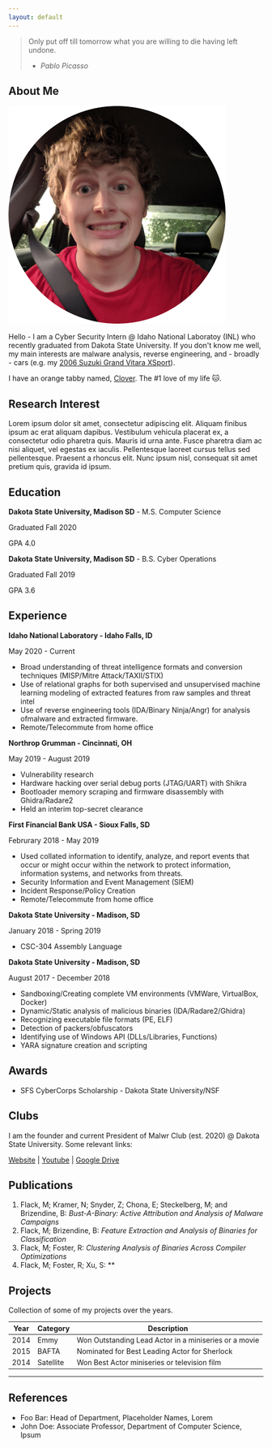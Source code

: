 ```yaml
---
layout: default
---
```


> Only put off till tomorrow what you are willing to die having left undone. 
>   - *Pablo Picasso*

## About Me

<img class="profile-picture" src="profile.png">

Hello - I am a Cyber Security Intern @ Idaho National Laboratoy (INL) who recently graduated from Dakota State University. If you don't know me well, my main interests are malware analysis, reverse engineering, and - broadly - cars (e.g. my [2006 Suzuki Grand Vitara XSport](suzuki.jpg)).

I have an orange tabby named, [Clover](clover.jpg). The #1 love of my life 🐱.

## Research Interest

Lorem ipsum dolor sit amet, consectetur adipiscing elit. Aliquam finibus ipsum ac erat aliquam dapibus. Vestibulum vehicula placerat ex, a consectetur odio pharetra quis. Mauris id urna ante. Fusce pharetra diam ac nisi aliquet, vel egestas ex iaculis. Pellentesque laoreet cursus tellus sed pellentesque. Praesent a rhoncus elit. Nunc ipsum nisl, consequat sit amet pretium quis, gravida id ipsum.

## Education

**Dakota State University, Madison SD** - M.S. Computer Science

Graduated Fall 2020

GPA 4.0

**Dakota State University, Madison SD** - B.S. Cyber Operations

Graduated Fall 2019

GPA 3.6

## Experience

**Idaho National Laboratory - Idaho Falls, ID**

May 2020 - Current

* Broad understanding of threat intelligence formats and conversion techniques (MISP/Mitre Attack/TAXII/STIX)
* Use of relational graphs for both supervised and unsupervised machine learning modeling of extracted features from raw samples and threat intel
* Use of reverse engineering tools (IDA/Binary Ninja/Angr) for analysis ofmalware and extracted firmware.
* Remote/Telecommute from home office

**Northrop Grumman - Cincinnati, OH**

May 2019 - August 2019

* Vulnerability research
* Hardware hacking over serial debug ports (JTAG/UART) with Shikra
* Bootloader memory scraping and firmware disassembly with Ghidra/Radare2
* Held an interim top-secret clearance

**First Financial Bank USA - Sioux Falls, SD**

Februrary 2018 - May 2019

* Used collated information to identify, analyze, and report events that occur or might occur within the network to protect information, information systems, and networks from threats.
* Security Information and Event Management (SIEM)
* Incident Response/Policy Creation
* Remote/Telecommute from home office

**Dakota State University - Madison, SD**

January 2018 - Spring 2019

* CSC-304 Assembly Language

**Dakota State University - Madison, SD**

August 2017 - December 2018

* Sandboxing/Creating complete VM environments (VMWare, VirtualBox, Docker)
* Dynamic/Static analysis of malicious binaries (IDA/Radare2/Ghidra)
* Recognizing executable file formats (PE, ELF)
* Detection of packers/obfuscators
* Identifying use of Windows API (DLLs/Libraries, Functions)
* YARA signature creation and scripting

## Awards

* SFS CyberCorps Scholarship - Dakota State University/NSF

## Clubs

I am the founder and current President of Malwr Club (est. 2020) @ Dakota State University. Some relevant links:

[Website](https://malwr.club) | [Youtube](https://youtube.malwr.club) | [Google Drive](https://drive.malwr.club) 


## Publications

1. Flack, M; Kramer, N; Snyder, Z; Chona, E; Steckelberg, M; and Brizendine, B: *Bust-A-Binary: Active Attribution and Analysis of Malware Campaigns*
2. Flack, M; Brizendine, B: *Feature Extraction and Analysis of Binaries for Classification*
3. Flack, M; Foster, R: *Clustering Analysis of Binaries Across Compiler Optimizations*
4. Flack, M; Foster, R; Xu, S: **

## Projects

Collection of some of my projects over the years.

Year | Category  | Description
-----|-----------|------------
2014 | Emmy      | Won Outstanding Lead Actor in a miniseries or a movie
2015 | BAFTA     | Nominated for Best Leading Actor for Sherlock
2014 | Satellite | Won Best Actor miniseries or television film

---

## References

* Foo Bar: Head of Department, Placeholder Names, Lorem
* John Doe: Associate Professor, Department of Computer Science, Ipsum
